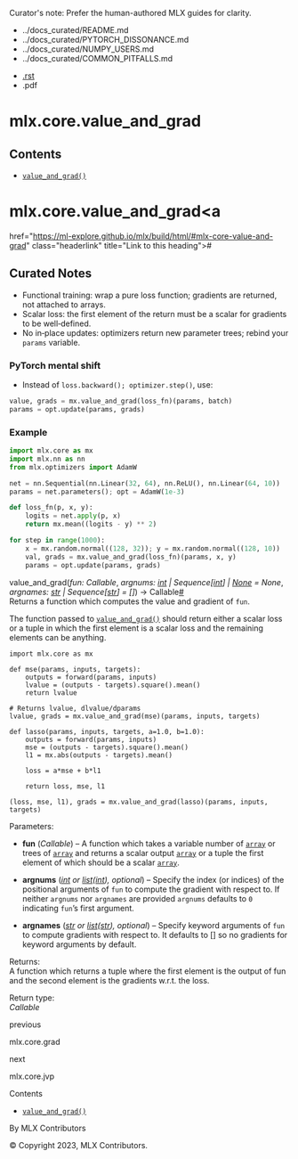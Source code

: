 Curator's note: Prefer the human-authored MLX guides for clarity.
- ../docs_curated/README.md
- ../docs_curated/PYTORCH_DISSONANCE.md
- ../docs_curated/NUMPY_USERS.md
- ../docs_curated/COMMON_PITFALLS.md


<div id="main-content" class="bd-main" role="main">

<div class="sbt-scroll-pixel-helper">

</div>

<div class="bd-content">

<div class="bd-article-container">

<div class="bd-header-article d-print-none">

<div class="header-article-items header-article__inner">

<div class="header-article-items__start">

<div class="header-article-item">

<span class="fa-solid fa-bars"></span>

</div>

</div>

<div class="header-article-items__end">

<div class="header-article-item">

<div class="article-header-buttons">

<a href="https://github.com/ml-explore/mlx"
class="btn btn-sm btn-source-repository-button"
data-bs-placement="bottom" data-bs-toggle="tooltip" target="_blank"
title="Source repository"><span class="btn__icon-container"> <em></em>
</span></a>

<div class="dropdown dropdown-download-buttons">

- <a
  href="https://ml-explore.github.io/mlx/build/html/_sources/python/_autosummary/mlx.core.value_and_grad.rst"
  class="btn btn-sm btn-download-source-button dropdown-item"
  data-bs-placement="left" data-bs-toggle="tooltip" target="_blank"
  title="Download source file"><span class="btn__icon-container">
  <em></em> </span> <span class="btn__text-container">.rst</span></a>
- <span class="btn__icon-container"> </span>
  <span class="btn__text-container">.pdf</span>

</div>

<span class="btn__icon-container"> </span>

<span class="fa-solid fa-list"></span>

</div>

</div>

</div>

</div>

</div>

<div id="jb-print-docs-body" class="onlyprint">

# mlx.core.value_and_grad

<div id="print-main-content">

<div id="jb-print-toc">

<div>

## Contents

</div>

- <a
  href="https://ml-explore.github.io/mlx/build/html/#mlx.core.value_and_grad"
  class="reference internal nav-link"><span class="pre"><code
  class="docutils literal notranslate">value_and_grad()</code></span></a>

</div>

</div>

</div>

<div id="searchbox">

</div>

<div id="mlx-core-value-and-grad" class="section">

# mlx.core.value_and_grad<a
href="https://ml-explore.github.io/mlx/build/html/#mlx-core-value-and-grad"
class="headerlink" title="Link to this heading">#</a>

## Curated Notes

- Functional training: wrap a pure loss function; gradients are returned, not attached to arrays.
- Scalar loss: the first element of the return must be a scalar for gradients to be well‑defined.
- No in‑place updates: optimizers return new parameter trees; rebind your `params` variable.

### PyTorch mental shift

- Instead of `loss.backward(); optimizer.step()`, use:

```python
value, grads = mx.value_and_grad(loss_fn)(params, batch)
params = opt.update(params, grads)
```

### Example

```python
import mlx.core as mx
import mlx.nn as nn
from mlx.optimizers import AdamW

net = nn.Sequential(nn.Linear(32, 64), nn.ReLU(), nn.Linear(64, 10))
params = net.parameters(); opt = AdamW(1e-3)

def loss_fn(p, x, y):
    logits = net.apply(p, x)
    return mx.mean((logits - y) ** 2)

for step in range(1000):
    x = mx.random.normal((128, 32)); y = mx.random.normal((128, 10))
    val, grads = mx.value_and_grad(loss_fn)(params, x, y)
    params = opt.update(params, grads)
```

<span class="sig-name descname"><span class="pre">value_and_grad</span></span><span class="sig-paren">(</span>*<span class="n"><span class="pre">fun</span></span><span class="p"><span class="pre">:</span></span><span class="w"> </span><span class="n"><span class="pre">Callable</span></span>*, *<span class="n"><span class="pre">argnums</span></span><span class="p"><span class="pre">:</span></span><span class="w"> </span><span class="n"><a href="https://docs.python.org/3/library/functions.html#int"
class="reference external" title="(in Python v3.13)"><span
class="pre">int</span></a><span class="w"> </span><span class="p"><span class="pre">\|</span></span><span class="w"> </span><span class="pre">Sequence</span><span class="p"><span class="pre">\[</span></span><a href="https://docs.python.org/3/library/functions.html#int"
class="reference external" title="(in Python v3.13)"><span
class="pre">int</span></a><span class="p"><span class="pre">\]</span></span><span class="w"> </span><span class="p"><span class="pre">\|</span></span><span class="w"> </span><a href="https://docs.python.org/3/library/constants.html#None"
class="reference external" title="(in Python v3.13)"><span
class="pre">None</span></a></span><span class="w"> </span><span class="o"><span class="pre">=</span></span><span class="w"> </span><span class="default_value"><span class="pre">None</span></span>*, *<span class="n"><span class="pre">argnames</span></span><span class="p"><span class="pre">:</span></span><span class="w"> </span><span class="n"><a href="https://docs.python.org/3/library/stdtypes.html#str"
class="reference external" title="(in Python v3.13)"><span
class="pre">str</span></a><span class="w"> </span><span class="p"><span class="pre">\|</span></span><span class="w"> </span><span class="pre">Sequence</span><span class="p"><span class="pre">\[</span></span><a href="https://docs.python.org/3/library/stdtypes.html#str"
class="reference external" title="(in Python v3.13)"><span
class="pre">str</span></a><span class="p"><span class="pre">\]</span></span></span><span class="w"> </span><span class="o"><span class="pre">=</span></span><span class="w"> </span><span class="default_value"><span class="pre">\[\]</span></span>*<span class="sig-paren">)</span> <span class="sig-return"><span class="sig-return-icon">→</span> <span class="sig-return-typehint"><span class="pre">Callable</span></span></span><a
href="https://ml-explore.github.io/mlx/build/html/#mlx.core.value_and_grad"
class="headerlink" title="Link to this definition">#</a>  
Returns a function which computes the value and gradient of
<span class="pre">`fun`</span>.

The function passed to <a
href="https://ml-explore.github.io/mlx/build/html/#mlx.core.value_and_grad"
class="reference internal" title="mlx.core.value_and_grad"><span
class="pre"><code
class="sourceCode python">value_and_grad()</code></span></a> should
return either a scalar loss or a tuple in which the first element is a
scalar loss and the remaining elements can be anything.

<div class="highlight-python notranslate">

<div class="highlight">

    import mlx.core as mx

    def mse(params, inputs, targets):
        outputs = forward(params, inputs)
        lvalue = (outputs - targets).square().mean()
        return lvalue

    # Returns lvalue, dlvalue/dparams
    lvalue, grads = mx.value_and_grad(mse)(params, inputs, targets)

    def lasso(params, inputs, targets, a=1.0, b=1.0):
        outputs = forward(params, inputs)
        mse = (outputs - targets).square().mean()
        l1 = mx.abs(outputs - targets).mean()

        loss = a*mse + b*l1

        return loss, mse, l1

    (loss, mse, l1), grads = mx.value_and_grad(lasso)(params, inputs, targets)

</div>

</div>

Parameters<span class="colon">:</span>  
- **fun** (*Callable*) – A function which takes a variable number of <a
  href="https://ml-explore.github.io/mlx/build/html/python/_autosummary/mlx.core.array.html#mlx.core.array"
  class="reference internal" title="mlx.core.array"><span
  class="pre"><code class="sourceCode python">array</code></span></a> or
  trees of <a
  href="https://ml-explore.github.io/mlx/build/html/python/_autosummary/mlx.core.array.html#mlx.core.array"
  class="reference internal" title="mlx.core.array"><span
  class="pre"><code class="sourceCode python">array</code></span></a>
  and returns a scalar output <a
  href="https://ml-explore.github.io/mlx/build/html/python/_autosummary/mlx.core.array.html#mlx.core.array"
  class="reference internal" title="mlx.core.array"><span
  class="pre"><code class="sourceCode python">array</code></span></a> or
  a tuple the first element of which should be a scalar <a
  href="https://ml-explore.github.io/mlx/build/html/python/_autosummary/mlx.core.array.html#mlx.core.array"
  class="reference internal" title="mlx.core.array"><span
  class="pre"><code class="sourceCode python">array</code></span></a>.

- **argnums**
  (<a href="https://docs.python.org/3/library/functions.html#int"
  class="reference external" title="(in Python v3.13)"><em>int</em></a>
  *or* <a href="https://docs.python.org/3/library/stdtypes.html#list"
  class="reference external" title="(in Python v3.13)"><em>list</em></a>*(*<a href="https://docs.python.org/3/library/functions.html#int"
  class="reference external" title="(in Python v3.13)"><em>int</em></a>*),*
  *optional*) – Specify the index (or indices) of the positional
  arguments of <span class="pre">`fun`</span> to compute the gradient
  with respect to. If neither <span class="pre">`argnums`</span> nor
  <span class="pre">`argnames`</span> are provided
  <span class="pre">`argnums`</span> defaults to
  <span class="pre">`0`</span> indicating
  <span class="pre">`fun`</span>’s first argument.

- **argnames**
  (<a href="https://docs.python.org/3/library/stdtypes.html#str"
  class="reference external" title="(in Python v3.13)"><em>str</em></a>
  *or* <a href="https://docs.python.org/3/library/stdtypes.html#list"
  class="reference external" title="(in Python v3.13)"><em>list</em></a>*(*<a href="https://docs.python.org/3/library/stdtypes.html#str"
  class="reference external" title="(in Python v3.13)"><em>str</em></a>*),*
  *optional*) – Specify keyword arguments of
  <span class="pre">`fun`</span> to compute gradients with respect to.
  It defaults to \[\] so no gradients for keyword arguments by default.

Returns<span class="colon">:</span>  
A function which returns a tuple where the first element is the output
of fun and the second element is the gradients w.r.t. the loss.

Return type<span class="colon">:</span>  
*Callable*

</div>

<div class="prev-next-area">

<a
href="https://ml-explore.github.io/mlx/build/html/python/_autosummary/mlx.core.grad.html"
class="left-prev" title="previous page"><em></em></a>

<div class="prev-next-info">

previous

mlx.core.grad

</div>

<a
href="https://ml-explore.github.io/mlx/build/html/python/_autosummary/mlx.core.jvp.html"
class="right-next" title="next page"></a>

<div class="prev-next-info">

next

mlx.core.jvp

</div>

</div>

</div>

<div class="bd-sidebar-secondary bd-toc">

<div class="sidebar-secondary-items sidebar-secondary__inner">

<div class="sidebar-secondary-item">

<div class="page-toc tocsection onthispage">

Contents

</div>

- <a
  href="https://ml-explore.github.io/mlx/build/html/#mlx.core.value_and_grad"
  class="reference internal nav-link"><span class="pre"><code
  class="docutils literal notranslate">value_and_grad()</code></span></a>

</div>

</div>

</div>

</div>

<div class="bd-footer-content__inner container">

<div class="footer-item">

By MLX Contributors

</div>

<div class="footer-item">

© Copyright 2023, MLX Contributors.  

</div>

<div class="footer-item">

</div>

<div class="footer-item">

</div>

</div>

</div>

